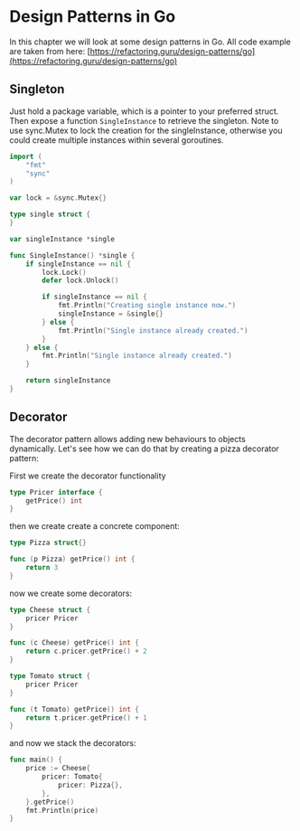 # Design Patterns in Go

In this chapter we will look at some design patterns in Go.
All code example are taken from here: [https://refactoring.guru/design-patterns/go](https://refactoring.guru/design-patterns/go)

## Singleton

Just hold a package variable, which is a pointer to your preferred struct.
Then expose a function `SingleInstance` to retrieve the singleton.
Note to use sync.Mutex to lock the creation for the singleInstance, otherwise you could create multiple instances within several goroutines.

```go linenums="1" title="single.go"
import (
    "fmt"
    "sync"
)

var lock = &sync.Mutex{}

type single struct {
}

var singleInstance *single

func SingleInstance() *single {
    if singleInstance == nil {
        lock.Lock()
        defer lock.Unlock()

        if singleInstance == nil {
            fmt.Println("Creating single instance now.")
            singleInstance = &single{}
        } else {
            fmt.Println("Single instance already created.")
        }
    } else {
        fmt.Println("Single instance already created.")
    }

    return singleInstance
}
```

## Decorator

The decorator pattern allows adding new behaviours to objects dynamically.
Let's see how we can do that by creating a pizza decorator pattern:

First we create the decorator functionality

```go linenums="1" title="pizza.go"
type Pricer interface {
    getPrice() int
}
```

then we create create a concrete component:

```go linenums="1" title=""
type Pizza struct{}

func (p Pizza) getPrice() int {
	return 3
}
```

now we create some decorators:

```go linenums="1" title="toppings.go"
type Cheese struct {
	pricer Pricer
}

func (c Cheese) getPrice() int {
	return c.pricer.getPrice() + 2
}

type Tomato struct {
	pricer Pricer
}

func (t Tomato) getPrice() int {
	return t.pricer.getPrice() + 1
}
```

and now we stack the decorators:

```go linenums="1" title="main.go"
func main() {
	price := Cheese{
		pricer: Tomato{
			pricer: Pizza{},
		},
	}.getPrice()
	fmt.Println(price)
}
```
